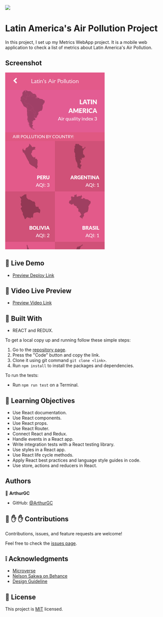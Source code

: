 ![](https://img.shields.io/badge/Microverse-blueviolet)

# Latin America's Air Pollution Project

In this project, I set up my Metrics WebApp project. It is a mobile web application to check a list of metrics about Latin America's Air Pollution.

## Screenshot

![Latin America's Air Pollution Preview](src/assets/preview.png)

## :red_circle: Live Demo

- [Preview Deploy Link](https://latinamerica-air-pollution.netlify.app/#/)

## :red_circle: Video Live Preview

- [Preview Video Link](https://www.loom.com/share/ec2c267b1c5a492a86771460763c7a1f)
## :hammer: Built With

- REACT and REDUX.

To get a local copy up and running follow these simple steps:

1. Go to the [repository page](https://github.com/ArthurGC/Latin_America_Air_Pollution).
2. Press the "Code" button and copy the link.
3. Clone it using git command `git clone <link>`.
4. Run `npm install` to install the packages and dependencies.

To run the tests:

- Run `npm run test` on a Terminal.

## :blue_book: Learning Objectives

- Use React documentation.
- Use React components.
- Use React props.
- Use React Router.
- Connect React and Redux.
- Handle events in a React app.
- Write integration tests with a React testing library.
- Use styles in a React app.
- Use React life cycle methods.
- Apply React best practices and language style guides in code.
- Use store, actions and reducers in React.

## Authors

👤 **ArthurGC**

- GitHub: [@ArthurGC](https://github.com/ArthurGC)

## 🤝 :raised_hand: :raised_hand: Contributions

Contributions, issues, and feature requests are welcome!

Feel free to check the [issues page](https://github.com/ArthurGC/Latin_America_Air_Pollution/issues).

## :grey_exclamation: Acknowledgments

- [Microverse](https://www.microverse.org/)
- [Nelson Sakwa on Behance](https://www.behance.net/sakwadesignstudio)
- [Design Guideline](https://www.behance.net/gallery/31579789/Ballhead-App-(Free-PSDs))

## 📝 License

This project is [MIT](LICENSE) licensed.
